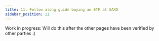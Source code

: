 ```yaml
---
title: 11. Follow along guide buying an ETF at SAXO
sidebar_position: 11
---
```


Work in progress: Will do this after the other pages have been verified by other parties :)